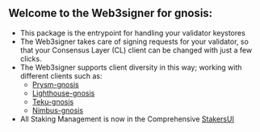 ## Welcome to the Web3signer for gnosis:

- This package is the entrypoint for handling your validator keystores
- The Web3signer takes care of signing requests for your validator, so that your Consensus Layer (CL) client can be changed with just a few clicks.
- The Web3signer supports client diversity in this way; working with different clients such as: 
   - [Prysm-gnosis](http://my.dappnode/#/installer/prysm-gnosis.dnp.dappnode.eth)
   - [Lighthouse-gnosis](http://my.dappnode/#/installer/lighthouse-gnosis.dnp.dappnode.eth)
   - [Teku-gnosis](http://my.dappnode/#/installer/teku-gnosis.dnp.dappnode.eth) 
   - [Nimbus-gnosis](http://my.dappnode/#/installer/nimbus-gnosis.dnp.dappnode.eth)
- All Staking Management is now in the Comprehensive [StakersUI](http://my.dappnode/#/stakers/gnosis)
